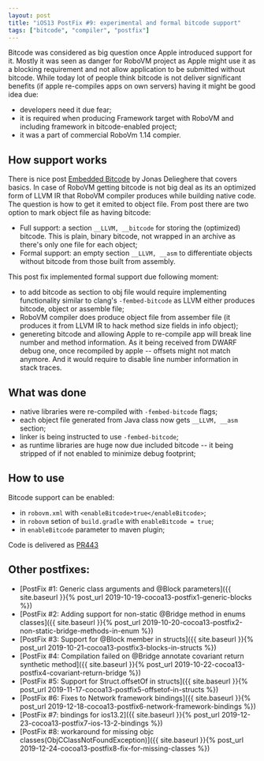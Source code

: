 ```yaml
---
layout: post
title: "iOS13 PostFix #9: experimental and formal bitcode support"
tags: ["bitcode", "compiler", "postfix"]
---
```

Bitcode was considered as big question once Apple introduced support for it. Mostly it was seen as danger for RoboVM project as Apple might use it as a blocking requirement and not allow application to be submitted without bitcode. While today lot of people think bitcode is not deliver significant benefits (if apple re-compiles apps on own servers) having it might be good idea due:  
- developers need it due fear;
- it is required when producing Framework target with RoboVM and including framework in bitcode-enabled project;
- it was a part of commercial RoboVm 1.14 compier.

## How support works
There is nice post [Embedded Bitcode](https://jonasdevlieghere.com/embedded-bitcode/) by Jonas Delieghere that covers basics. In case of RoboVM getting bitcode is not big deal as its an optimized form of LLVM IR that RoboVM compiler produces while building native code. The question is how to get it emited to object file. From post there are two option to mark object file as having bitcode: 
* Full support: a section `__LLVM, __bitcode` for storing the (optimized) bitcode. This is plain, binary bitcode, not wrapped in an archive as there's only one file for each object;
* Formal support: an empty section `__LLVM, __asm` to differentiate objects without bitcode from those built from assembly.

This post fix implemented formal support due following moment: 
* to add bitcode as section to obj file would require implementing functionality similar to clang's `-fembed-bitcode` as LLVM either produces bitcode, object or assemble file;
* RoboVM compiler does produce object file from assember file (it produces it from LLVM IR to hack method size fields in info object);
* genereting bitcode and allowing Apple to re-compile app will break line number and method information. As it being received from DWARF debug one, once recompiled by apple -- offsets might not match anymore. And it would require to disable line number information in stack traces. 

## What was done
* native libraries were re-compiled with `-fembed-bitcode` flags;
* each object file generated from Java class now gets `__LLVM, __asm` section;
* linker is being instructed to use `-fembed-bitcode`;
* as runtime libraries are huge now due included bitcode -- it being stripped of if not enabled to minimize debug footprint;

## How to use 
Bitcode support can be enabled: 
* in `robovm.xml` with `<enableBitcode>true</enableBitcode>`;
* in `robovm` setion of `build.gradle` with `enableBitcode = true`;
* in `enableBitcode` parameter to maven plugin;

Code is delivered as [PR443](https://github.com/MobiVM/robovm/pull/443)

## Other postfixes:
<!-- more -->
* [PostFix #1: Generic class arguments and @Block parameters]({{ site.baseurl }}{% post_url 2019-10-19-cocoa13-postfix1-generic-blocks %})
* [PostFix #2: Adding support for non-static @Bridge method in enums classes]({{ site.baseurl }}{% post_url 2019-10-20-cocoa13-postfix2-non-static-bridge-methods-in-enum %})
* [PostFix #3: Support for @Block member in structs]({{ site.baseurl }}{% post_url 2019-10-21-cocoa13-postfix3-blocks-in-structs %})
* [PostFix #4: Compilation failed on @Bridge annotate covariant return synthetic method]({{ site.baseurl }}{% post_url 2019-10-22-cocoa13-postfix4-covariant-return-bridge %})
* [PostFix #5: Support for Struct.offsetOf in structs]({{ site.baseurl }}{% post_url 2019-11-17-cocoa13-postfix5-offsetof-in-structs %})
* [PostFix #6: Fixes to Network framework bindings]({{ site.baseurl }}{% post_url 2019-12-18-cocoa13-postfix6-network-framework-bindings %})
* [PostFix #7: bindings for ios13.2]({{ site.baseurl }}{% post_url 2019-12-23-cocoa13-postfix7-ios-13-2-bindings %})
* [PostFix #8: workaround for missing objc classes(ObjCClassNotFoundException)]({{ site.baseurl }}{% post_url 2019-12-24-cocoa13-postfix8-fix-for-missing-classes %})
